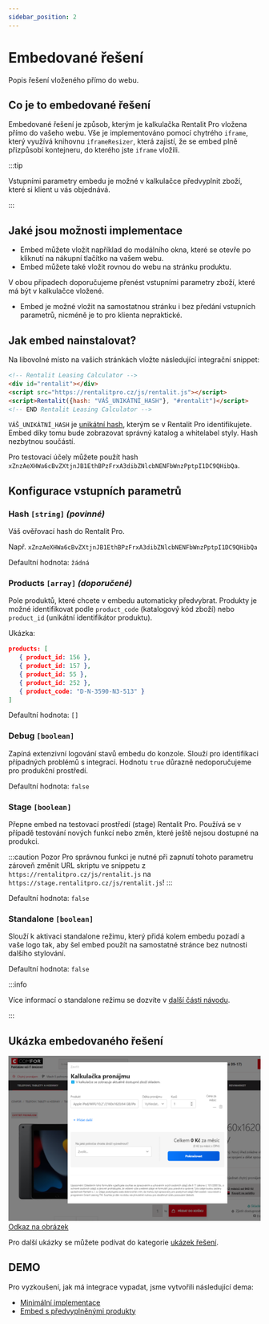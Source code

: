 ```yaml
---
sidebar_position: 2
---
```


# Embedované řešení

Popis řešení vloženého přímo do webu.

## Co je to embedované řešení

Embedované řešení je způsob, kterým je kalkulačka Rentalit Pro vložena přímo do vašeho webu. Vše je implementováno pomocí chytrého `iframe`, který využívá knihovnu `iframeResizer`, která zajistí, že se embed plně přizpůsobí kontejneru, do kterého jste `iframe` vložili.

:::tip

Vstupními parametry embedu je možné v kalkulačce předvyplnit zboží, které si klient u vás objednává.

:::

## Jaké jsou možnosti implementace

- Embed můžete vložit například do modálního okna, které se otevře po kliknutí na nákupní tlačítko na vašem webu.
- Embed můžete také vložit rovnou do webu na stránku produktu.

V obou případech doporučujeme přenést vstupními parametry zboží, které má být v kalkulačce vložené.

- Embed je možné vložit na samostatnou stránku i bez předání vstupních parametrů, nicméně je to pro klienta nepraktické.

## Jak embed nainstalovat?

Na libovolné místo na vašich stránkách vložte následující integrační snippet:

```html
<!-- Rentalit Leasing Calculator -->
<div id="rentalit"></div>
<script src="https://rentalitpro.cz/js/rentalit.js"></script>
<script>Rentalit({hash: "VÁŠ_UNIKÁTNÍ_HASH"}, "#rentalit")</script>
<!-- END Rentalit Leasing Calculator -->
```

`VÁŠ_UNIKÁTNÍ_HASH` je [unikátní hash](../tutorial-zaklady/jak-to-funguje#pojmy), kterým se v Rentalit Pro identifikujete. Embed díky tomu bude zobrazovat správný katalog a whitelabel styly. Hash nezbytnou součástí.

Pro testovací účely můžete použít hash `xZnzAeXHWa6cBvZXtjnJB1EthBPzFrxA3dibZNlcbNENFbWnzPptpI1DC9QHibQa`.

## Konfigurace vstupních parametrů

### Hash `[string]` _(povinné)_

Váš ověřovací hash do Rentalit Pro.

Např. `xZnzAeXHWa6cBvZXtjnJB1EthBPzFrxA3dibZNlcbNENFbWnzPptpI1DC9QHibQa`

Defaultní hodnota: `žádná`

### Products `[array]` _(doporučené)_

Pole produktů, které chcete v embedu automaticky předvybrat. Produkty je možné identifikovat podle `product_code` (katalogový kód zboží) nebo `product_id` (unikátní identifikátor produktu).

Ukázka:

```json
products: [
   { product_id: 156 },
   { product_id: 157 },
   { product_id: 55 },
   { product_id: 252 },
   { product_code: "D-N-3590-N3-513" }
]
```

Defaultní hodnota: `[]`

### Debug `[boolean]`

Zapíná extenzivní logování stavů embedu do konzole. Slouží pro identifikaci případných problémů s integrací. Hodnotu `true` důrazně nedoporučujeme pro produkční prostředí.

Defaultní hodnota: `false`

### Stage `[boolean]`

Přepne embed na testovací prostředí (stage) Rentalit Pro. Používá se v případě testování nových funkcí nebo změn, které ještě nejsou dostupné na produkci.

:::caution Pozor
Pro správnou funkci je nutné při zapnutí tohoto parametru zároveň změnit URL skriptu ve snippetu z `https://rentalitpro.cz/js/rentalit.js` na `https://stage.rentalitpro.cz/js/rentalit.js`!
:::

Defaultní hodnota: `false`

### Standalone `[boolean]`

Slouží k aktivaci standalone režimu, který přidá kolem embedu pozadí a vaše logo tak, aby šel embed použít na samostatné stránce bez nutnosti dalšího stylování.

Defaultní hodnota: `false`

:::info

Více informací o standalone režimu se dozvíte v [další části návodu](standalone-reseni).

:::

## Ukázka embedovaného řešení

[![Embed v modálním okně](../../static/img/embed-v-modalnim-okne.png)](../../static/img/embed-v-modalnim-okne.png)
[Odkaz na obrázek](../../static/img/embed-v-modalnim-okne.png)

Pro další ukázky se můžete podívat do kategorie [ukázek řešení](../tutorial-zaklady/ukazky-reseni-embed).

## DEMO

Pro vyzkoušení, jak má integrace vypadat, jsme vytvořili následující dema:

- [Minimální implementace](https://codepen.io/matousjanda/pen/jOmeYrZ?editors=1010)
- [Embed s předvyplněnými produkty](https://codepen.io/matousjanda/pen/MWmNeKO?editors=1010)
